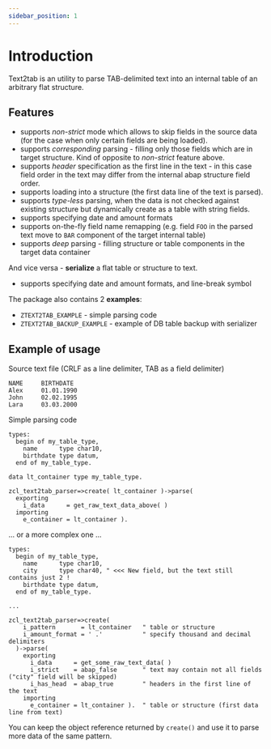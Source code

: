 ```yaml
---
sidebar_position: 1
---
```


# Introduction

Text2tab is an utility to parse TAB-delimited text into an internal table of an arbitrary flat structure.

## Features

- supports *non-strict* mode which allows to skip fields in the source data (for the case when only certain fields are being loaded).
- supports *corresponding* parsing - filling only those fields which are in target structure. Kind of opposite to *non-strict* feature above.
- supports *header* specification as the first line in the text - in this case field order in the text may differ from the internal abap structure field order.
- supports loading into a structure (the first data line of the text is parsed).
- supports *type-less* parsing, when the data is not checked against existing structure but dynamically create as a table with string fields.
- supports specifying date and amount formats
- supports on-the-fly field name remapping (e.g. field `FOO` in the parsed text move to `BAR` component of the target internal table)
- supports *deep* parsing - filling structure or table components in the target data container

And vice versa - **serialize** a flat table or structure to text.

- supports specifying date and amount formats, and line-break symbol

The package also contains 2 **examples**:

- `ZTEXT2TAB_EXAMPLE` - simple parsing code
- `ZTEXT2TAB_BACKUP_EXAMPLE` - example of DB table backup with serializer

## Example of usage

Source text file (CRLF as a line delimiter, TAB as a field delimiter)

```text
NAME     BIRTHDATE
Alex     01.01.1990
John     02.02.1995
Lara     03.03.2000
```

Simple parsing code

```abap
types:
  begin of my_table_type,
    name      type char10,
    birthdate type datum,
  end of my_table_type.

data lt_container type my_table_type.

zcl_text2tab_parser=>create( lt_container )->parse(
  exporting
    i_data      = get_raw_text_data_above( )
  importing
    e_container = lt_container ).
```

... or a more complex one ...

```abap
types:
  begin of my_table_type,
    name      type char10,
    city      type char40, " <<< New field, but the text still contains just 2 !
    birthdate type datum,
  end of my_table_type.

...

zcl_text2tab_parser=>create(
    i_pattern       = lt_container   " table or structure
    i_amount_format = ' .'           " specify thousand and decimal delimiters
  )->parse( 
    exporting 
      i_data      = get_some_raw_text_data( )
      i_strict    = abap_false       " text may contain not all fields ("city" field will be skipped)
      i_has_head  = abap_true        " headers in the first line of the text
    importing 
      e_container = lt_container ).  " table or structure (first data line from text)
```

You can keep the object reference returned by `create()` and use it to parse more data of the same pattern.
